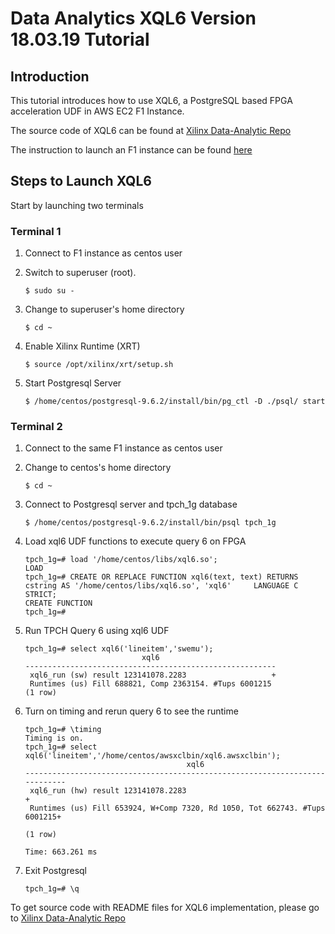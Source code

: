 # Data Analytics XQL6 Version 18.03.19 Tutorial

## Introduction
This tutorial introduces how to use XQL6, a PostgreSQL based FPGA acceleration UDF in AWS EC2 F1 Instance. 

The source code of XQL6 can be found at [Xilinx Data-Analytic Repo]

The instruction to launch an F1 instance can be found [here]

## Steps to Launch XQL6

Start by launching two terminals

### Terminal 1
1. Connect to F1 instance as centos user

2. Switch to superuser (root).
    ```
    $ sudo su -
    ```
       
3. Change to superuser's home directory
    ```
    $ cd ~
    ```
       
4. Enable Xilinx Runtime (XRT)
    ```
    $ source /opt/xilinx/xrt/setup.sh
    ```
       
5. Start Postgresql Server
    ```
    $ /home/centos/postgresql-9.6.2/install/bin/pg_ctl -D ./psql/ start
    ```

### Terminal 2

1. Connect to the same F1 instance as centos user

2. Change to centos's home directory
    ```
    $ cd ~
    ```

3. Connect to Postgresql server and tpch_1g database
    ```
    $ /home/centos/postgresql-9.6.2/install/bin/psql tpch_1g
    ```

4. Load xql6 UDF functions to execute query 6 on FPGA
    ```
    tpch_1g=# load '/home/centos/libs/xql6.so';
    LOAD
    tpch_1g=# CREATE OR REPLACE FUNCTION xql6(text, text) RETURNS cstring AS '/home/centos/libs/xql6.so', 'xql6'     LANGUAGE C STRICT;
    CREATE FUNCTION
    tpch_1g=# 
    ```
5. Run TPCH Query 6 using xql6 UDF
    ```
    tpch_1g=# select xql6('lineitem','swemu');
                              xql6                          
    --------------------------------------------------------
     xql6_run (sw) result 123141078.2283                   +
     Runtimes (us) Fill 688821, Comp 2363154. #Tups 6001215
    (1 row)
    ```
6. Turn on timing and rerun query 6 to see the runtime
    ```
    tpch_1g=# \timing
    Timing is on.
    tpch_1g=# select xql6('lineitem','/home/centos/awsxclbin/xql6.awsxclbin');
                                        xql6                                    
    ----------------------------------------------------------------------------
     xql6_run (hw) result 123141078.2283                                       +
     Runtimes (us) Fill 653924, W+Comp 7320, Rd 1050, Tot 662743. #Tups 6001215+
     
    (1 row)
    
    Time: 663.261 ms
    ```

7. Exit Postgresql
    ```
    tpch_1g=# \q
    ```
To get source code with README files for XQL6 implementation, please go to  [Xilinx Data-Analytic Repo] 

[here]: https://github.com/Xilinx/ML-Development-Stack-From-Xilinx/blob/master/launching_instance.md
[Xilinx Data-Analytic Repo]: https://github.com/Xilinx/data-analytics/tree/master/xql6



